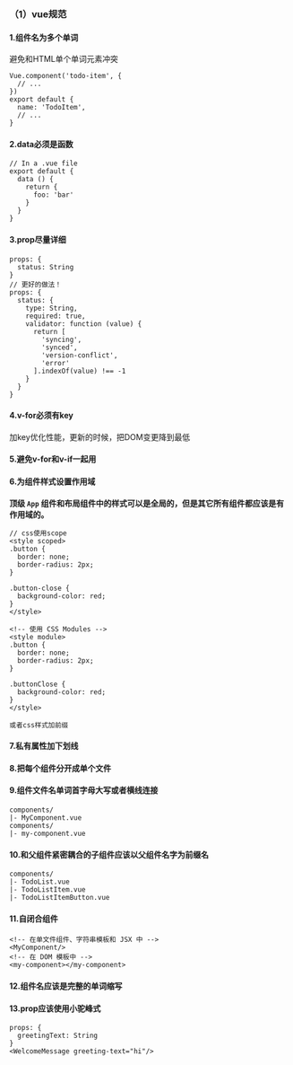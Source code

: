 ### （1）vue规范

#### 1.组件名为多个单词

避免和HTML单个单词元素冲突

```
Vue.component('todo-item', {
  // ...
})
export default {
  name: 'TodoItem',
  // ...
}
```

#### 2.data必须是函数

```
// In a .vue file
export default {
  data () {
    return {
      foo: 'bar'
    }
  }
}
```

#### 3.prop尽量详细

```
props: {
  status: String
}
// 更好的做法！
props: {
  status: {
    type: String,
    required: true,
    validator: function (value) {
      return [
        'syncing',
        'synced',
        'version-conflict',
        'error'
      ].indexOf(value) !== -1
    }
  }
}
```

#### 4.v-for必须有key

加key优化性能，更新的时候，把DOM变更降到最低

#### 5.避免v-for和v-if一起用

#### 6.为组件样式设置作用域

**顶级 `App` 组件和布局组件中的样式可以是全局的，但是其它所有组件都应该是有作用域的。**

```
// css使用scope
<style scoped>
.button {
  border: none;
  border-radius: 2px;
}

.button-close {
  background-color: red;
}
</style>

<!-- 使用 CSS Modules -->
<style module>
.button {
  border: none;
  border-radius: 2px;
}

.buttonClose {
  background-color: red;
}
</style>

或者css样式加前缀
```

#### 7.私有属性加下划线

#### 8.把每个组件分开成单个文件

#### 9.组件文件名单词首字母大写或者横线连接

```
components/
|- MyComponent.vue
components/
|- my-component.vue
```

#### 10.和父组件紧密耦合的子组件应该以父组件名字为前缀名

```
components/
|- TodoList.vue
|- TodoListItem.vue
|- TodoListItemButton.vue
```

#### 11.自闭合组件

```
<!-- 在单文件组件、字符串模板和 JSX 中 -->
<MyComponent/>
<!-- 在 DOM 模板中 -->
<my-component></my-component>
```

#### 12.组件名应该是完整的单词缩写

#### 13.prop应该使用小驼峰式

```
props: {
  greetingText: String
}
<WelcomeMessage greeting-text="hi"/>
```

